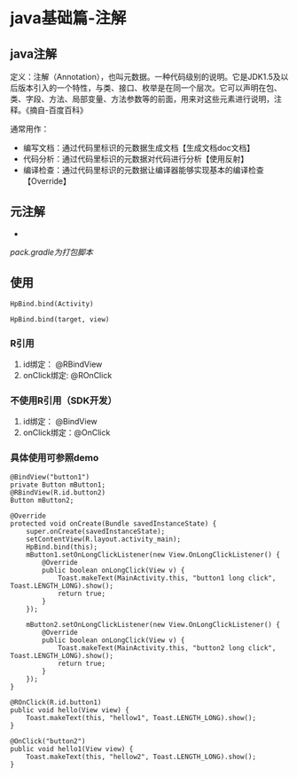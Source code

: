 # java基础篇-注解

## java注解

定义：注解（Annotation），也叫元数据。一种代码级别的说明。它是JDK1.5及以后版本引入的一个特性，与类、接口、枚举是在同一个层次。它可以声明在包、类、字段、方法、局部变量、方法参数等的前面，用来对这些元素进行说明，注释。《摘自-百度百科》

通常用作：

* 编写文档：通过代码里标识的元数据生成文档【生成文档doc文档】
* 代码分析：通过代码里标识的元数据对代码进行分析【使用反射】
* 编译检查：通过代码里标识的元数据让编译器能够实现基本的编译检查【Override】

## 元注解

* 


*pack.gradle为打包脚本*


## 使用

```
HpBind.bind(Activity)

HpBind.bind(target, view)
```

### R引用 

1. id绑定： @RBindView
2. onClick绑定: @ROnClick

### 不使用R引用（SDK开发）

1. id绑定： @BindView
2. onClick绑定：@OnClick

### 具体使用可参照demo
```
@BindView("button1")
private Button mButton1;
@RBindView(R.id.button2)
Button mButton2;

@Override
protected void onCreate(Bundle savedInstanceState) {
    super.onCreate(savedInstanceState);
    setContentView(R.layout.activity_main);
    HpBind.bind(this);
    mButton1.setOnLongClickListener(new View.OnLongClickListener() {
        @Override
        public boolean onLongClick(View v) {
            Toast.makeText(MainActivity.this, "button1 long click", Toast.LENGTH_LONG).show();
            return true;
        }
    });

    mButton2.setOnLongClickListener(new View.OnLongClickListener() {
        @Override
        public boolean onLongClick(View v) {
            Toast.makeText(MainActivity.this, "button2 long click", Toast.LENGTH_LONG).show();
            return true;
        }
    });
}

@ROnClick(R.id.button1)
public void hello(View view) {
    Toast.makeText(this, "hellow1", Toast.LENGTH_LONG).show();
}

@OnClick("button2")
public void hello1(View view) {
    Toast.makeText(this, "hellow2", Toast.LENGTH_LONG).show();
}

```
